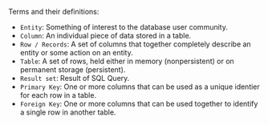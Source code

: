 Terms and their definitions:
 - `Entity`: Something of interest to the database user community.
 - `Column`: An individual piece of data stored in a table.
 - `Row / Records`: A set of columns that together completely describe an entity or some action on an entity.
 - `Table`: A set of rows, held either in memory (nonpersistent) or on permanent storage (persistent).
 - `Result set`: Result of SQL Query.
 - `Primary Key`:  One or more columns that can be used as a unique identier for each row in a table.
 - `Foreign Key`: One or more columns that can be used together to identify a single row in another table.
